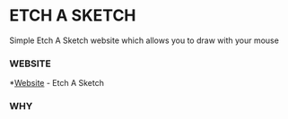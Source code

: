 # ETCH A SKETCH

Simple Etch A Sketch website which allows you to draw with your mouse

### WEBSITE

*[Website]() - Etch A Sketch

### WHY


